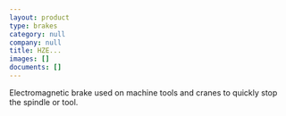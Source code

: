 ```yaml
---
layout: product
type: brakes
category: null
company: null
title: HZE...
images: []
documents: []
---
```

Electromagnetic brake used on machine tools and cranes to quickly stop the spindle or tool.

